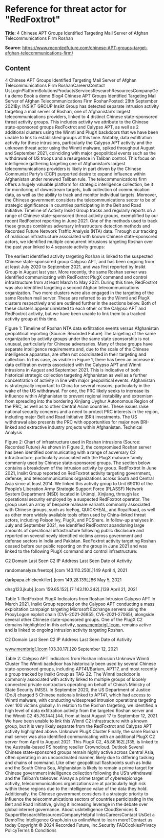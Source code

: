 # Reference for threat actor for "RedFoxtrot"

**Title**: 4 Chinese APT Groups Identified Targeting Mail Server of Afghan Telecommunications Firm Roshan

**Source**: https://www.recordedfuture.com/chinese-APT-groups-target-afghan-telecommunications-firm/

## Content
4 Chinese APT Groups Identified Targeting Mail Server of Afghan Telecommunications Firm RoshanCareersContact UsLoginPlatformSolutionsProductsServicesResearchResourcesCompanyGet a demo
Book a demo
Blog4 Chinese APT Groups Identified Targeting Mail Server of Afghan Telecommunications Firm RoshanPosted: 28th September 2021By: INSIKT GROUP
Insikt Group has detected separate intrusion activity targeting a mail server of Roshan, one of Afghanistan’s largest telecommunications providers, linked to 4 distinct Chinese state-sponsored threat activity groups. This includes activity we attribute to the Chinese state-sponsored groups RedFoxtrot and Calypso APT, as well as 2 additional clusters using the Winnti and PlugX backdoors that we have been unable to link to established groups at this time. Notably, data exfiltration activity for these intrusions, particularly the Calypso APT activity and the unknown threat actor using the Winnti malware, spiked throughout August and September 2021, coinciding with major geopolitical events such as the withdrawal of US troops and a resurgence in Taliban control. This focus on intelligence gathering targeting one of Afghanistan’s largest telecommunications providers is likely in part driven by the Chinese Communist Party’s (CCP) purported desire to expand influence within Afghanistan under renewed Taliban rule. The telecommunications firm offers a hugely valuable platform for strategic intelligence collection, be it for monitoring of downstream targets, bulk collection of communication data, as well as the ability to track and monitor individual targets. Moreover, the Chinese government considers the telecommunications sector to be of strategic significance in countries participating in the Belt and Road Initiative.
Timeline of Activity
Insikt Group tracks and regularly reports on a range of Chinese state-sponsored threat activity groups, exemplified by our recent RedFoxtrot reporting in June 2021. One of the methods used to track these groups combines adversary infrastructure detection methods and Recorded Future Network Traffic Analysis (NTA) data. Through our tracking of malicious infrastructure associated with known Chinese state-sponsored actors, we identified multiple concurrent intrusions targeting Roshan over the past year linked to 4 separate activity groups:

The earliest identified activity targeting Roshan is linked to the suspected Chinese state-sponsored group Calypso APT, and has been ongoing from at least July 2020 to September 2021, and was first reported by Insikt Group in August last year.
More recently, the same Roshan server was identified communicating with RedFoxtrot PlugX command and control infrastructure from at least March to May 2021. During this time, RedFoxtrot was also identified targeting a second Afghan telecommunications organization.
Two more clusters were also engaged in the targeting of the same Roshan mail server. These are referred to as the Winnti and PlugX clusters respectively and are outlined further in the sections below. Both of these clusters appear unrelated to each other or the Calypso APT and RedFoxtrot activity, but we have been unable to link them to a tracked activity group at this time.


Figure 1: Timeline of Roshan NTA data exfiltration events versus Afghanistan geopolitical reporting (Source: Recorded Future)
The targeting of the same organization by activity groups under the same state sponsorship is not unusual, particularly for Chinese adversaries. Many of these groups have separate intelligence requirements and, due to the scale of the Chinese intelligence apparatus, are often not coordinated in their targeting and collection. In this case, as visible in Figure 1, there has been an increase in data exfiltration events associated with the Calypso APT and Winnti intrusions in August and September 2021. This is indicative of both historical strategic collection targeting Afghanistan as well as a further concentration of activity in line with major geopolitical events.
Afghanistan is strategically important to China for several reasons, particularly in the wake of the US withdrawal. For one, the PRC likely seeks to increase its influence within Afghanistan to prevent regional instability and extremism from spreading into the bordering Xinjiang Uyghur Autonomous Region of the PRC, as well as to other Central Asian countries. These issues raise national security concerns and a need to protect PRC interests in the region, including major Belt and Road Initiative (BRI) investments. The US withdrawal also presents the PRC with opportunities for major new BRI-linked and extractive industry projects within Afghanistan.
Technical Analysis

Figure 2: Chart of infrastructure used in Roshan intrusions (Source: Recorded Future)
As shown in Figure 2, the compromised Roshan server has been identified communicating with a range of adversary C2 infrastructure, particularly associated with the PlugX malware family commonly used by Chinese state-sponsored groups. The section below contains a breakdown of the intrusion activity by group.
RedFoxtrot
In June 2021, Insikt Group reported on RedFoxtrot activity targeting government, defense, and telecommunications organizations across South and Central Asia since at least 2014. We linked this activity group to Unit 69010 of the People’s Liberation Army Strategic Support Force (PLASSF) Network System Department (NSD) located in Ürümqi, Xinjiang, through lax operational security employed by a suspected RedFoxtrot operator. The group uses an array of bespoke malware variants commonly associated with Chinese groups, such as IceFog, QUICKHEAL, and RoyalRoad, as well as other more widely available tools often used by China-linked threat actors, including Poison Ivy, PlugX, and PCShare.
In follow-up analyses in July and September 2021, we identified RedFoxtrot abandoning large amounts of operational infrastructure following public disclosure and reported on several newly identified victims across government and defense sectors in India and Pakistan. RedFoxtrot activity targeting Roshan ceased before our public reporting on the group in June 2021 and was linked to the following PlugX command and control infrastructure:



C2 Domain
Last Seen C2 IP Address
Last Seen Date of Activity


randomanalyze.freetcp[.]com
143.110.250[.]149
April 4, 2021


darkpapa.chickenkiller[.]com
149.28.139[.]86
May 5, 2021


dhsg123.jkub[.]com
159.65.152[.]7
143.110.242[.]139
April 21, 2021



Table 1: RedFoxtrot PlugX Indicators from Roshan Intrusion
Calypso APT
In March 2021, Insikt Group reported on the Calypso APT conducting a mass exploitation campaign targeting Microsoft Exchange servers using the ProxyLogon exploit chain (CVE-2021-26855, CVE-2021-27065), alongside several other Chinese state-sponsored groups. One of the PlugX C2 domains highlighted in this activity, www.membrig[.]com, remains active and is linked to ongoing intrusion activity targeting Roshan.



C2 Domain
Last Seen C2 IP Address
Last Seen Date of Activity


www.membrig[.]com
103.30.17[.]20
September 12, 2021



Table 2: Calypso APT indicators from Roshan intrusion
Unknown Winnti Cluster
The Winnti backdoor has historically been used by several Chinese state-sponsored groups, including APT41/Barium, APT17, and most recently a group tracked by Insikt Group as TAG-22. The Winnti backdoor is commonly associated with activity linked to multiple groups of loosely connected private contractors operating on behalf of China’s Ministry of State Security (MSS). In September 2020, the US Department of Justice (DoJ) charged 5 Chinese nationals linked to APT41, which had access to Winnti malware, with conducting widespread intrusion operations targeting over 100 victims globally.
In relation to the Roshan targeting, we identified a high level of data exfiltration activity from the targeted Roshan server and the Winnti C2 45.76.144[.]44, from at least August 17 to September 12, 2021. We have been unable to link this Winnti C2 infrastructure with a known group, but it is very likely separate from the RedFoxtrot and Calypso APT activity highlighted above.
Unknown PlugX Cluster
Finally, the same Roshan mail server was also identified communicating with an additional PlugX C2 server from April to August 2021. This PlugX C2, 45.86.162[.]135, is linked to the Australia-based PS hosting reseller Crowncloud.
Outlook
Several Chinese state-sponsored groups remain highly active across Central Asia, often operating in an uncoordinated manner, likely due to differing tasking and chains of command. Like other geopolitical flashpoints such as India and the South China Sea, Afghanistan is likely to remain a prime target for Chinese government intelligence collection following the US’s withdrawal and the Taliban’s takeover. Always a prime target of cyberespionage activity, telecommunications organizations are at particularly high risk within these regions due to the intelligence value of the data they hold. Additionally, the Chinese government considers it a strategic priority to influence the telecommunications sectors of countries participating in the Belt and Road Initiative, giving it increasing leverage in the debate over global internet governance.
About usIntelligence CloudServices & SupportResearchResourcesCompanyHelpful linksCareersContact UsGet a DemoThe Intelligence GraphJoin us onlineWant to learn more?Contact us today
Copyright © 2024 Recorded Future, Inc.Security FAQCookiesPrivacy PolicyTerms & Conditions